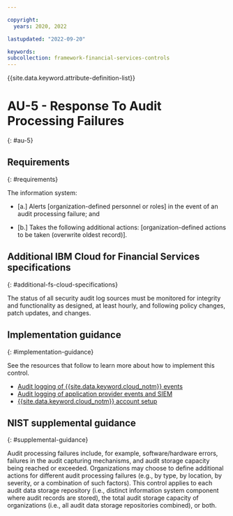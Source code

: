 ```yaml
---

copyright:
  years: 2020, 2022

lastupdated: "2022-09-20"

keywords: 
subcollection: framework-financial-services-controls
---
```


{{site.data.keyword.attribute-definition-list}}

# AU-5 - Response To Audit Processing Failures
{: #au-5}

## Requirements
{: #requirements}

The information system:

- \[a.\] Alerts [organization-defined personnel or roles] in the event of an audit processing failure; and

- \[b.\] Takes the following additional actions: [organization-defined actions to be taken (overwrite oldest record)].

## Additional IBM Cloud for Financial Services specifications
{: #additional-fs-cloud-specifications}

The status of all security audit log sources must be monitored for integrity and functionality as designed, at least hourly, and following policy changes, patch updates, and changes.

## Implementation guidance
{: #implementation-guidance}

See the resources that follow to learn more about how to implement this control.

- [Audit logging of {{site.data.keyword.cloud_notm}} events](/docs/framework-financial-services?topic=framework-financial-services-shared-logging-audit)
- [Audit logging of application provider events and SIEM](/docs/framework-financial-services?topic=framework-financial-services-shared-logging-audit-provider)
- [{{site.data.keyword.cloud_notm}} account setup](/docs/framework-financial-services?topic=framework-financial-services-shared-account-setup)

## NIST supplemental guidance
{: #supplemental-guidance}

Audit processing failures include, for example, software/hardware errors, failures in the audit capturing mechanisms, and audit storage capacity being reached or exceeded. Organizations may choose to define additional actions for different audit processing failures (e.g., by type, by location, by severity, or a combination of such factors). This control applies to each audit data storage repository (i.e., distinct information system component where audit records are stored), the total audit storage capacity of organizations (i.e., all audit data storage repositories combined), or both.

